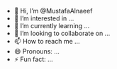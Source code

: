 - 👋 Hi, I’m @MustafaAlnaeef
- 👀 I’m interested in ...
- 🌱 I’m currently learning ...
- 💞️ I’m looking to collaborate on ...
- 📫 How to reach me ...
- 😄 Pronouns: ...
- ⚡ Fun fact: ...

<!---
MustafaAlnaeef/MustafaAlnaeef is a ✨ special ✨ repository because its `README.md` (this file) appears on your GitHub profile.
You can click the Preview link to take a look at your changes.
--->
